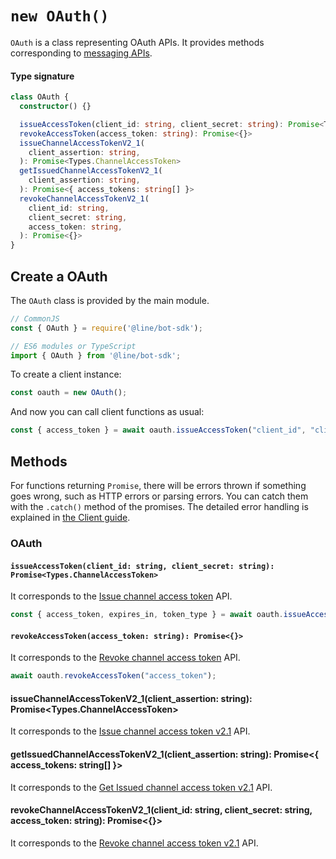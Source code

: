 # `new OAuth()`

`OAuth` is a class representing OAuth APIs. It provides methods
corresponding to [messaging APIs](https://developers.line.biz/en/reference/messaging-api/#issue-channel-access-token).

#### Type signature

``` typescript
class OAuth {
  constructor() {}

  issueAccessToken(client_id: string, client_secret: string): Promise<Types.ChannelAccessToken>
  revokeAccessToken(access_token: string): Promise<{}>
  issueChannelAccessTokenV2_1(
    client_assertion: string,
  ): Promise<Types.ChannelAccessToken>
  getIssuedChannelAccessTokenV2_1(
    client_assertion: string,
  ): Promise<{ access_tokens: string[] }>
  revokeChannelAccessTokenV2_1(
    client_id: string,
    client_secret: string,
    access_token: string,
  ): Promise<{}>
}
```

## Create a OAuth

The `OAuth` class is provided by the main module.

``` js
// CommonJS
const { OAuth } = require('@line/bot-sdk');

// ES6 modules or TypeScript
import { OAuth } from '@line/bot-sdk';
```

To create a client instance:

```js
const oauth = new OAuth();
```

And now you can call client functions as usual:

``` js
const { access_token } = await oauth.issueAccessToken("client_id", "client_secret");
```

## Methods

For functions returning `Promise`, there will be errors thrown if something
goes wrong, such as HTTP errors or parsing errors. You can catch them with the
`.catch()` method of the promises. The detailed error handling is explained
in [the Client guide](../guide/client.md).

### OAuth

#### `issueAccessToken(client_id: string, client_secret: string): Promise<Types.ChannelAccessToken>`

It corresponds to the [Issue channel access token](https://developers.line.biz/en/reference/messaging-api/#issue-channel-access-token) API.

``` js
const { access_token, expires_in, token_type } = await oauth.issueAccessToken("client_id", "client_secret");
```


#### `revokeAccessToken(access_token: string): Promise<{}>`

It corresponds to the [Revoke channel access token](https://developers.line.biz/en/reference/messaging-api/#revoke-channel-access-token) API.


``` js
await oauth.revokeAccessToken("access_token");
```


#### issueChannelAccessTokenV2_1(client_assertion: string): Promise<Types.ChannelAccessToken>

It corresponds to the [Issue channel access token v2.1](https://developers.line.biz/en/reference/messaging-api/#issue-channel-access-token-v2-1) API.

#### getIssuedChannelAccessTokenV2_1(client_assertion: string): Promise<{ access_tokens: string[] }>

It corresponds to the [Get Issued channel access token v2.1](https://developers.line.biz/en/reference/messaging-api/#get-issued-channel-access-tokens-v2-1) API.

#### revokeChannelAccessTokenV2_1(client_id: string, client_secret: string, access_token: string): Promise<{}>

It corresponds to the [Revoke channel access token v2.1](https://developers.line.biz/en/reference/messaging-api/#revoke-channel-access-token-v2-1) API.
